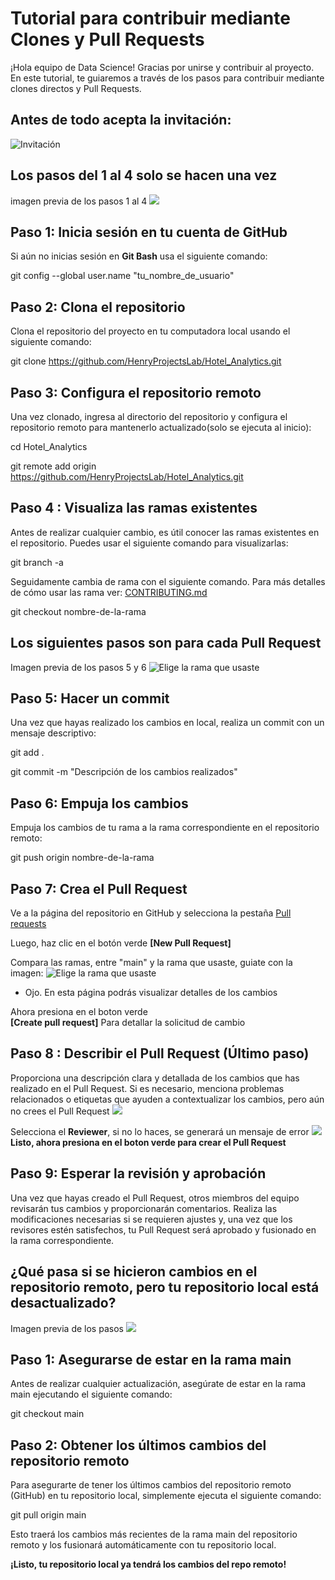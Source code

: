 # Tutorial para contribuir mediante Clones y Pull Requests

¡Hola equipo de Data Science! Gracias por unirse y contribuir al proyecto. En este tutorial, te guiaremos a través de los pasos para contribuir mediante clones directos y Pull Requests.
## Antes de todo acepta la invitación:
![Invitación](/Image/join.jpg)

## Los pasos del 1 al 4 solo se hacen una vez
imagen previa de los pasos 1 al 4
![](/Image/git.jpg)
## Paso 1: Inicia sesión en tu cuenta de GitHub

Si aún no inicias sesión en **Git Bash** usa el siguiente comando:

git config --global user.name "tu_nombre_de_usuario"

## Paso 2: Clona el repositorio

Clona el repositorio del proyecto en tu computadora local usando el siguiente comando:

git clone https://github.com/HenryProjectsLab/Hotel_Analytics.git


## Paso 3: Configura el repositorio remoto

Una vez clonado, ingresa al directorio del repositorio y configura el repositorio remoto para mantenerlo actualizado(solo se ejecuta al inicio):

cd Hotel_Analytics

git remote add origin https://github.com/HenryProjectsLab/Hotel_Analytics.git

## Paso 4 : Visualiza las ramas existentes

Antes de realizar cualquier cambio, es útil conocer las ramas existentes en el repositorio. Puedes usar el siguiente comando para visualizarlas:

git branch -a

Seguidamente cambia de rama con el siguiente comando. Para más detalles de cómo usar las rama ver: [CONTRIBUTING.md](CONTRIBUTING.md)

git checkout nombre-de-la-rama

## Los siguientes pasos son para cada Pull Request

Imagen previa de los pasos 5 y 6
![Elige la rama que usaste](/Image/git2.jpg)

## Paso 5: Hacer un commit

Una vez que hayas realizado los cambios en local, realiza un commit con un mensaje descriptivo:

git add .

git commit -m "Descripción de los cambios realizados"


## Paso 6: Empuja los cambios

Empuja los cambios de tu rama a la rama correspondiente en el repositorio remoto:

git push origin nombre-de-la-rama

## Paso 7: Crea el Pull Request

Ve a la página del repositorio en GitHub y selecciona la pestaña [Pull requests](https://github.com/HenryProjectsLab/Hotel_Analytics/pulls)

Luego, haz clic en el botón verde **[New Pull Request]**

Compara las ramas, entre "main" y la rama que usaste, guiate con la imagen:
![Elige la rama que usaste](/Image/pull.jpg)

* Ojo. En esta página podrás visualizar detalles de los cambios

Ahora presiona en el boton verde  
**[Create pull request]** Para detallar la solicitud de cambio

## Paso 8 : Describir el Pull Request (Último paso)

Proporciona una descripción clara y detallada de los cambios que has realizado en el Pull Request. Si es necesario, menciona problemas relacionados o etiquetas que ayuden a contextualizar los cambios, pero aún no crees el Pull Request
![](/Image/example.jpg)

Selecciona el **Reviewer**, si no lo haces, se generará un mensaje de error
![](/Image/rev.jpg)
**Listo, ahora presiona en el boton verde para crear el Pull Request**
## Paso 9: Esperar la revisión y aprobación

Una vez que hayas creado el Pull Request, otros miembros del equipo revisarán tus cambios y proporcionarán comentarios. Realiza las modificaciones necesarias si se requieren ajustes y, una vez que los revisores estén satisfechos, tu Pull Request será aprobado y fusionado en la rama correspondiente.

## ¿Qué pasa si se hicieron cambios en el repositorio remoto, pero tu repositorio local está desactualizado?
Imagen previa de los pasos
![](/Image/git3.jpg)
## Paso 1: Asegurarse de estar en la rama main
Antes de realizar cualquier actualización, asegúrate de estar en la rama main ejecutando el siguiente comando:

git checkout main

## Paso 2: Obtener los últimos cambios del repositorio remoto
Para asegurarte de tener los últimos cambios del repositorio remoto (GitHub) en tu repositorio local, simplemente ejecuta el siguiente comando:

git pull origin main

Esto traerá los cambios más recientes de la rama main del repositorio remoto y los fusionará automáticamente con tu repositorio local.

**¡Listo, tu repositorio local ya tendrá los cambios del repo remoto!**


